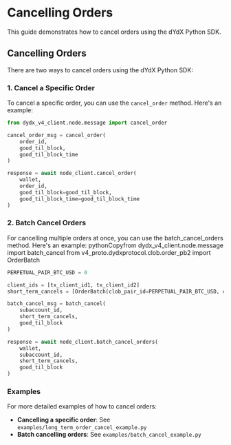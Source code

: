 # Cancelling Orders

This guide demonstrates how to cancel orders using the dYdX Python SDK.

## Cancelling Orders

There are two ways to cancel orders using the dYdX Python SDK:

### 1. Cancel a Specific Order

To cancel a specific order, you can use the `cancel_order` method. Here's an example:

```python
from dydx_v4_client.node.message import cancel_order

cancel_order_msg = cancel_order(
    order_id,
    good_til_block,
    good_til_block_time
)

response = await node_client.cancel_order(
    wallet,
    order_id,
    good_til_block=good_til_block,
    good_til_block_time=good_til_block_time
)
```

### 2. Batch Cancel Orders
For cancelling multiple orders at once, you can use the batch_cancel_orders method. Here's an example:
pythonCopyfrom dydx_v4_client.node.message import batch_cancel
from v4_proto.dydxprotocol.clob.order_pb2 import OrderBatch

```python
PERPETUAL_PAIR_BTC_USD = 0

client_ids = [tx_client_id1, tx_client_id2]
short_term_cancels = [OrderBatch(clob_pair_id=PERPETUAL_PAIR_BTC_USD, client_ids=client_ids)]

batch_cancel_msg = batch_cancel(
    subaccount_id,
    short_term_cancels,
    good_til_block
)

response = await node_client.batch_cancel_orders(
    wallet,
    subaccount_id,
    short_term_cancels,
    good_til_block
)
```

### Examples
For more detailed examples of how to cancel orders:
- **Cancelling a specific order**: See `examples/long_term_order_cancel_example.py`
- **Batch cancelling orders**: See `examples/batch_cancel_example.py`


